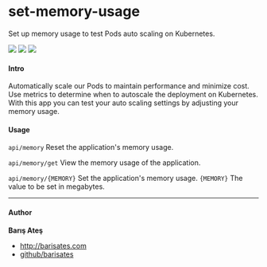 # set-memory-usage
Set up memory usage to test Pods auto scaling on Kubernetes.

![](https://img.shields.io/github/stars/barisates/set-memory-usage.svg) ![](https://img.shields.io/github/forks/barisates/set-memory-usage.svg) ![](https://img.shields.io/github/issues/barisates/set-memory-usage.svg)

#### Intro

Automatically scale our Pods to maintain performance and minimize cost. Use metrics to determine when to autoscale the deployment on Kubernetes. With this app you can test your auto scaling settings by adjusting your memory usage.

#### Usage

`api/memory` Reset the application's memory usage.

`api/memory/get` View the memory usage of the application.

`api/memory/{MEMORY}` Set the application's memory usage. `{MEMORY}` The value to be set in megabytes.

------------
#### Author

**Barış Ateş**
 - http://barisates.com
 - [github/barisates](https://github.com/barisates "github/barisates")
